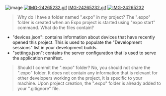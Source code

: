 > 

![image](https://i.postimg.cc/tgYWS2yx/IMG-24265232.gif)
[![IMG-24265232.gif](https://i.postimg.cc/tgYWS2yx/IMG-24265232.gif)](https://postimg.cc/1g18408m)
[IMG-24265232.gif](https://postimg.cc/1g18408m)
<a href='https://postimg.cc/1g18408m' target='_blank'><img src='https://i.postimg.cc/1g18408m/IMG-24265232.gif' border='0' alt='IMG-24265232'/></a>


> Why do I have a folder named ".expo" in my project?
The ".expo" folder is created when an Expo project is started using "expo start" command.
> What do the files contain?
- "devices.json": contains information about devices that have recently opened this project. This is used to populate the "Development sessions" list in your development builds.
- "settings.json": contains the server configuration that is used to serve the application manifest.
> Should I commit the ".expo" folder?
No, you should not share the ".expo" folder. It does not contain any information that is relevant for other developers working on the project, it is specific to your machine.
Upon project creation, the ".expo" folder is already added to your ".gitignore" file.

